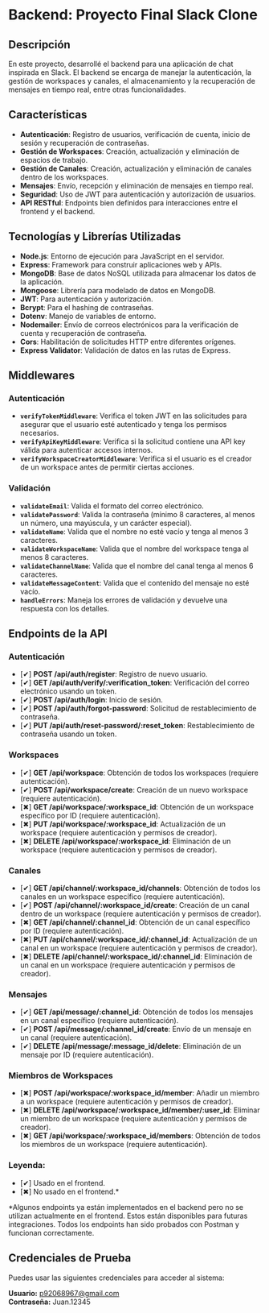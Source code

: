 # Backend: Proyecto Final Slack Clone

## Descripción

En este proyecto, desarrollé el backend para una aplicación de chat inspirada en Slack. El backend se encarga de manejar la autenticación, la gestión de workspaces y canales, el almacenamiento y la recuperación de mensajes en tiempo real, entre otras funcionalidades.

## **Características**
- **Autenticación**: Registro de usuarios, verificación de cuenta, inicio de sesión y recuperación de contraseñas.
- **Gestión de Workspaces**: Creación, actualización y eliminación de espacios de trabajo.
- **Gestión de Canales**: Creación, actualización y eliminación de canales dentro de los workspaces.
- **Mensajes**: Envío, recepción y eliminación de mensajes en tiempo real.
- **Seguridad**: Uso de JWT para autenticación y autorización de usuarios.
- **API RESTful**: Endpoints bien definidos para interacciones entre el frontend y el backend.

## Tecnologías y Librerías Utilizadas

- **Node.js**: Entorno de ejecución para JavaScript en el servidor.
- **Express**: Framework para construir aplicaciones web y APIs.
- **MongoDB**: Base de datos NoSQL utilizada para almacenar los datos de la aplicación.
- **Mongoose**: Librería para modelado de datos en MongoDB.
- **JWT**: Para autenticación y autorización.
- **Bcrypt**: Para el hashing de contraseñas.
- **Dotenv**: Manejo de variables de entorno.
- **Nodemailer**: Envío de correos electrónicos para la verificación de cuenta y recuperación de contraseña.
- **Cors**: Habilitación de solicitudes HTTP entre diferentes orígenes.
- **Express Validator**: Validación de datos en las rutas de Express.

## Middlewares

### Autenticación

- **`verifyTokenMiddleware`**: Verifica el token JWT en las solicitudes para asegurar que el usuario esté autenticado y tenga los permisos necesarios.
- **`verifyApiKeyMiddleware`**: Verifica si la solicitud contiene una API key válida para autenticar accesos internos.
- **`verifyWorkspaceCreatorMiddleware`**: Verifica si el usuario es el creador de un workspace antes de permitir ciertas acciones.

### Validación

- **`validateEmail`**: Valida el formato del correo electrónico.
- **`validatePassword`**: Valida la contraseña (mínimo 8 caracteres, al menos un número, una mayúscula, y un carácter especial).
- **`validateName`**: Valida que el nombre no esté vacío y tenga al menos 3 caracteres.
- **`validateWorkspaceName`**: Valida que el nombre del workspace tenga al menos 8 caracteres.
- **`validateChannelName`**: Valida que el nombre del canal tenga al menos 6 caracteres.
- **`validateMessageContent`**: Valida que el contenido del mensaje no esté vacío.
- **`handleErrors`**: Maneja los errores de validación y devuelve una respuesta con los detalles.

## **Endpoints de la API**

### Autenticación
- [✔] **POST /api/auth/register**: Registro de nuevo usuario.
- [✔] **GET /api/auth/verify/:verification_token**: Verificación del correo electrónico usando un token.
- [✔] **POST /api/auth/login**: Inicio de sesión.
- [✔] **POST /api/auth/forgot-password**: Solicitud de restablecimiento de contraseña.
- [✔] **PUT /api/auth/reset-password/:reset_token**: Restablecimiento de contraseña usando un token.

### Workspaces
- [✔] **GET /api/workspace**: Obtención de todos los workspaces (requiere autenticación).
- [✔] **POST /api/workspace/create**: Creación de un nuevo workspace (requiere autenticación).
- [✖] **GET /api/workspace/:workspace_id**: Obtención de un workspace específico por ID (requiere autenticación).
- [✖] **PUT /api/workspace/:workspace_id**: Actualización de un workspace (requiere autenticación y permisos de creador).
- [✖] **DELETE /api/workspace/:workspace_id**: Eliminación de un workspace (requiere autenticación y permisos de creador).

### Canales
- [✔] **GET /api/channel/:workspace_id/channels**: Obtención de todos los canales en un workspace específico (requiere autenticación).
- [✔] **POST /api/channel/:workspace_id/create**: Creación de un canal dentro de un workspace (requiere autenticación y permisos de creador).
- [✖] **GET /api/channel/:channel_id**: Obtención de un canal específico por ID (requiere autenticación).
- [✖] **PUT /api/channel/:workspace_id/:channel_id**: Actualización de un canal en un workspace (requiere autenticación y permisos de creador).
- [✖] **DELETE /api/channel/:workspace_id/:channel_id**: Eliminación de un canal en un workspace (requiere autenticación y permisos de creador).

### Mensajes
- [✔] **GET /api/message/:channel_id**: Obtención de todos los mensajes en un canal específico (requiere autenticación).
- [✔] **POST /api/message/:channel_id/create**: Envío de un mensaje en un canal (requiere autenticación).
- [✔] **DELETE /api/message/:message_id/delete**: Eliminación de un mensaje por ID (requiere autenticación).

### **Miembros de Workspaces**
- [✖] **POST /api/workspace/:workspace_id/member**: Añadir un miembro a un workspace (requiere autenticación y permisos de creador).
- [✖] **DELETE /api/workspace/:workspace_id/member/:user_id**: Eliminar un miembro de un workspace (requiere autenticación y permisos de creador).
- [✖] **GET /api/workspace/:workspace_id/members**: Obtención de todos los miembros de un workspace (requiere autenticación).

### Leyenda:
- [✔] Usado en el frontend.
- [✖] No usado en el frontend.*

*Algunos endpoints ya están implementados en el backend pero no se utilizan actualmente en el frontend. Estos están disponibles para futuras integraciones. Todos los endpoints han sido probados con Postman y funcionan correctamente.

## **Credenciales de Prueba**
Puedes usar las siguientes credenciales para acceder al sistema:

**Usuario:** p92068967@gmail.com  
**Contraseña:** Juan.12345





